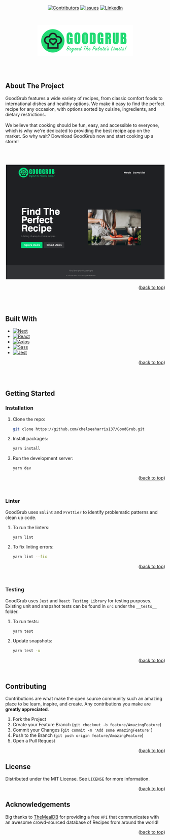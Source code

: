 <a name="readme-top"></a>

<!-- PROJECT SHIELDS -->
<div align="center">

[![Contributors][contributors-shield]][contributors-url]
[![Issues][issues-shield]][issues-url]
[![LinkedIn][linkedin-shield]][linkedin-url]
</div>

<!-- PROJECT LOGO -->
<br />
<p align="center">
  <img src="public/logo.png" alt="Logo" />
</p>
  <br />
  <br />

<!-- ABOUT THE PROJECT -->
## About The Project

  GoodGrub features a wide variety of recipes, from classic comfort foods
  to international dishes and healthy options. We make it easy to find the
  perfect recipe for any occasion, with options sorted by cuisine,
  ingredients, and dietary restrictions.
  <br />
  <br />
  We believe that cooking should be fun, easy, and accessible to everyone,
  which is why we&#39;re dedicated to providing the best recipe app on the
  market. So why wait? Download GoodGrub now and start cooking up a storm!
  <br />
  <br />
  <br />
  <br />
  <p align="center">
  <img src="public/gg_screenshot.png" alt="GoodGrub Screenshot" width="500" >
  </p>

  <p align="right">(<a href="#readme-top">back to top</a>)</p>
  <br />
  <br />

## Built With

* [![Next][Next.js]][Next-url]
* [![React][React.js]][React-url]
* [![Axios][Axios]][Axios-url]
* [![Sass][Sass]][Sass-url]
* [![Jest][Jest]][Jest-url]

<p align="right">(<a href="#readme-top">back to top</a>)</p>
<br />
<br />

<!-- GETTING STARTED -->
## Getting Started

### Installation

1. Clone the repo:
   ```sh
   git clone https://github.com/chelseaharris137/GoodGrub.git
   ```
2. Install packages:
   ```sh
   yarn install
   ```
3. Run the development server:
   ```sh
   yarn dev
   ```

<p align="right">(<a href="#readme-top">back to top</a>)</p>
<br />

### Linter
  GoodGrub uses `ESlint` and `Prettier` to identify problematic patterns and clean up code.

1. To run the linters:
   ```sh
   yarn lint
   ```
2. To fix linting errors:
   ```sh
   yarn lint --fix
   ```

<p align="right">(<a href="#readme-top">back to top</a>)</p>
<br />

### Testing
  GoodGrub uses `Jest` and `React Testing Library` for testing purposes. Existing unit and snapshot tests can be found in `src` under the `__tests__` folder. 

1. To run tests:
   ```sh
   yarn test
   ```
2. Update snapshots:
   ```sh
   yarn test -u
   ```

<p align="right">(<a href="#readme-top">back to top</a>)</p>
<br />

<!-- CONTRIBUTING -->
## Contributing

Contributions are what make the open source community such an amazing place to be learn, inspire, and create. Any contributions you make are **greatly appreciated**.

1. Fork the Project
2. Create your Feature Branch (`git checkout -b feature/AmazingFeature`)
3. Commit your Changes (`git commit -m 'Add some AmazingFeature'`)
4. Push to the Branch (`git push origin feature/AmazingFeature`)
5. Open a Pull Request

<p align="right">(<a href="#readme-top">back to top</a>)</p>

<!-- LICENSE -->
## License

Distributed under the MIT License. See `LICENSE` for more information.

<p align="right">(<a href="#readme-top">back to top</a>)</p>

<!-- ACKNOWLEDGEMENTS -->
## Acknowledgements
  Big thanks to [TheMealDB](https://www.themealdb.com) for providing a free `API` that communicates with an awesome crowd-sourced database of Recipes from around the world!

  <p align="right">(<a href="#readme-top">back to top</a>)</p>



<!-- MARKDOWN LINKS & IMAGES -->
<!-- https://www.markdownguide.org/basic-syntax/#reference-style-links -->
[contributors-shield]: https://img.shields.io/github/contributors/chelseaharris137/goodgrub.svg?style=for-the-badge
[contributors-url]: https://github.com/chelseaharris137/goodgrub/graphs/contributors
[forks-shield]: https://img.shields.io/github/forks/chelseaharris137/goodgrub.svg?style=for-the-badge
[forks-url]: https://github.com/chelseaharris137/goodgrub/network/members
[stars-shield]: https://img.shields.io/github/stars/chelseaharris137/goodgrub.svg?style=for-the-badge
[stars-url]: https://github.com/chelseaharris137/goodgrub/stargazers
[issues-shield]: https://img.shields.io/github/issues/chelseaharris137/goodgrub.svg?style=for-the-badge
[issues-url]: https://github.com/chelseaharris137/goodgrub/issues
[linkedin-shield]: https://img.shields.io/badge/-LinkedIn-black.svg?style=for-the-badge&logo=linkedin&colorB=555
[linkedin-url]: https://www.linkedin.com/in/chelseaharris23/
[product-screenshot]: images/screenshot.png
[Next.js]: https://img.shields.io/badge/next.js-000000?style=for-the-badge&logo=nextdotjs&logoColor=white
[Next-url]: https://nextjs.org/
[React.js]: https://img.shields.io/badge/React-20232A?style=for-the-badge&logo=react&logoColor=61DAFB
[React-url]: https://reactjs.org/
[Axios]: https://img.shields.io/badge/Axios-35495E?style=for-the-badge&logo=axiosdotjs&logoColor=4FC08D
[Axios-url]: https://axios-http.com/
[Sass]: https://img.shields.io/badge/Sass-ff69b4?style=for-the-badge&logo=sass&logoColor=white
[Sass-url]: https://sass-lang.com/
[Jest]: https://img.shields.io/badge/Jest-4A4A55?style=for-the-badge&logo=jest&logoColor=FF3E00
[Jest-url]: https://jestjs.io/
